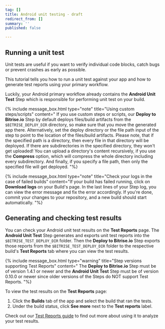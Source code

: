 ```yaml
---
tag: []
title: Android unit testing - draft
redirect_from: []
summary: ''
published: false

---
```

## Running a unit test

Unit tests are useful if you want to verify individual code blocks, catch bugs or prevent crashes as early as possible.

This tutorial tells you how to run a unit test against your app and how to generate test reports using your primary workflow.

Luckily, your Android primary workflow already contains the **Android Unit Test** Step which is responsible for performing unit test on your build.

{% include message_box.html type="note" title="Using custom steps/scripts" content=" If you use custom steps or scripts, our **Deploy to Bitrise.io** Step by default deploys files/build artifacts from the `$BITRISE_DEPLOY_DIR` directory, so make sure that you move the generated app there. Alternatively, set the deploy directory or the file path input of the step to point to the location of the files/build artifacts. Please note, that if the specified path is a directory, then every file in that directory will be deployed. If there are subdirectories in the specified directory, they won't get uploaded! You can upload a directory's content recursively, if you use the **Compress** option, which will compress the whole directory including every subdirectory. And finally, if you specify a file path, then only the specified file will get deployed. "%}

{% include message_box.html type="note" title="Check your logs in the case of failed builds" content="If your build has failed running, click on **Download logs** on your Build's page. In the last lines of your Step log, you can view the error message and fix the error accordingly. If you're done, commit your changes to your repository, and a new build should start automatically.  "%}

## Generating and checking test results

You can check your Android unit test results on the **Test Reports** page. The **Android Unit Test** Step generates and exports unit test reports into the `$BITRISE_TEST_DEPLOY_DIR` folder. Then the **Deploy to Bitrise.io** Step exports those reports from the `$BITRISE_TEST_DEPLOY_DIR` folder to the respective build's **Test Reports** tab where you can view the test results.

{% include message_box.html type="warning" title="Step versions supporting Test Reports" content=" The **Deploy to Bitrise.io** Step must be of version 1.4.1 or newer and the **Android Unit Test** Step must be of version 0.10.0 or newer since older versions of the Steps do NOT support Test Reports. "%}

To view the test results on the **Test Reports** page:

1. Click the **Builds** tab of the app and select the build that ran the tests.
2. Under the build status, click **See more** next to the **Test reports** label.

Check out our [Test Reports guide](https://devcenter.bitrise.io/testing/test-reports/) to find out more about using it to analyze your test results.